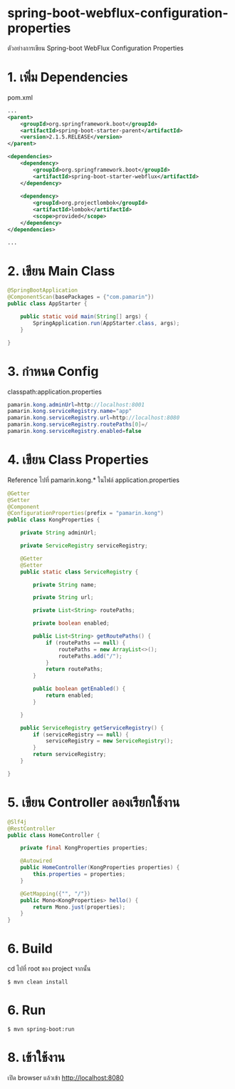 # spring-boot-webflux-configuration-properties
ตัวอย่างการเขียน Spring-boot WebFlux Configuration Properties

# 1. เพิ่ม Dependencies

pom.xml 
``` xml
...
<parent>
    <groupId>org.springframework.boot</groupId>
    <artifactId>spring-boot-starter-parent</artifactId>
    <version>2.1.5.RELEASE</version>
</parent>

<dependencies>
    <dependency>
        <groupId>org.springframework.boot</groupId>
        <artifactId>spring-boot-starter-webflux</artifactId>
    </dependency>
    
    <dependency>
        <groupId>org.projectlombok</groupId>
        <artifactId>lombok</artifactId>
        <scope>provided</scope>
    </dependency>
</dependencies>

...
```

# 2. เขียน Main Class 

``` java
@SpringBootApplication
@ComponentScan(basePackages = {"com.pamarin"}) 
public class AppStarter {

    public static void main(String[] args) {
        SpringApplication.run(AppStarter.class, args);
    }

}
```

# 3. กำหนด Config 
classpath:application.properties 
``` java
pamarin.kong.adminUrl=http://localhost:8001
pamarin.kong.serviceRegistry.name="app"
pamarin.kong.serviceRegistry.url=http://localhost:8080
pamarin.kong.serviceRegistry.routePaths[0]=/
pamarin.kong.serviceRegistry.enabled=false
```

# 4. เขียน Class Properties 
Reference ไปที่ pamarin.kong.* ในไฟล์ application.properties 
```java
@Getter
@Setter
@Component
@ConfigurationProperties(prefix = "pamarin.kong")
public class KongProperties {

    private String adminUrl;

    private ServiceRegistry serviceRegistry;

    @Getter
    @Setter
    public static class ServiceRegistry {

        private String name;

        private String url;

        private List<String> routePaths;

        private boolean enabled;

        public List<String> getRoutePaths() {
            if (routePaths == null) {
                routePaths = new ArrayList<>();
                routePaths.add("/");
            }
            return routePaths;
        }

        public boolean getEnabled() {
            return enabled;
        }

    }

    public ServiceRegistry getServiceRegistry() {
        if (serviceRegistry == null) {
            serviceRegistry = new ServiceRegistry();
        }
        return serviceRegistry;
    }

}
```

# 5. เขียน Controller ลองเรียกใช้งาน
```java
@Slf4j
@RestController
public class HomeController {

    private final KongProperties properties;

    @Autowired
    public HomeController(KongProperties properties) {
        this.properties = properties;
    }

    @GetMapping({"", "/"})
    public Mono<KongProperties> hello() {
        return Mono.just(properties);
    }
}

```

# 6. Build
cd ไปที่ root ของ project จากนั้น  
``` shell 
$ mvn clean install
```

# 6. Run 
``` shell 
$ mvn spring-boot:run
```

# 8. เข้าใช้งาน

เปิด browser แล้วเข้า [http://localhost:8080](http://localhost:8080)
